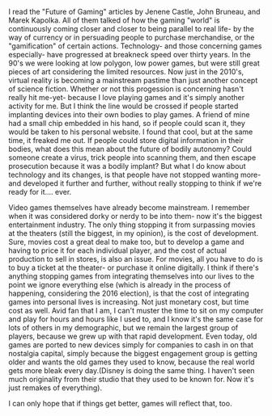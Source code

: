 I read the "Future of Gaming" articles by Jenene Castle, John Bruneau, and Marek Kapolka. All of them talked of how the gaming "world" is
continuously coming closer and closer to being parallel to real life- by the way of currency or in persuading people to purchase 
merchandise, or the "gamification" of certain actions. Technology- and those concerning games especially- have progressed at breakneck speed
over thirty years. In the 90's we were looking at low polygon, low power games, but were still great pieces of art considering the
limited resources. Now just in the 2010's, virtual reality is becoming a mainstream pastime than just another concept of science fiction.
Whether or not this progession is concerning hasn't really hit me-yet- because I love playing games and it's simply another activity for me.
But I think the line would be crossed if people started implanting devices into their own bodies to play games. A friend of mine had a
small chip embedded in his hand, so if people could scan it, they would be taken to his personal website. I found that cool, but at the 
same time, it freaked me out. If people could store digital information in their bodies, what does this mean about the future of bodily
autonomy? Could someone create a virus, trick people into scanning them, and then escape prosecution because it was a bodily implant?
But what I do know about technology and its changes, is that people have not stopped wanting more- and developed it further and further,
without really stopping to think if we're ready for it.... ever. 

Video games themselves have already become mainstream. I remember when it was considered dorky or nerdy to be into them- now it's the 
biggest entertainment industry. The only thing stopping it from surpassing movies at the theaters (still the biggest, in my opinion),
is the cost of development. Sure, movies cost a great deal to make too, but to develop a game and having to price it for each individual
player, and the cost of actual production to sell in stores, is also an issue. For movies, all you have to do is to buy a ticket at the
theater- or purchase it online digitally. I think if there's anything stopping games from integrating themselves into our lives to the point
we ignore everything else (which is already in the process of happening, considering the 2016 election), is that the cost of integrating
games into personal lives is increasing. Not just monetary cost, but time cost as well. Avid fan that I am, I can't muster the time to sit
on my computer and play for hours and hours like I used to, and I know it's the same case for lots of others in my demographic, but we 
remain the largest group of players, because we grew up with that rapid development. Even today, old games are ported to new devices
simply for companies to cash in on that nostalgia capital, simply because the biggest engagement group is getting older and wants
the old games they used to know, because the real world gets more bleak every day.(Disney is doing the same thing. I haven't seen much 
originality from their studio that they used to be known for. Now it's just remakes of everything). 

I can only hope that if things get better, games will reflect that, too.
